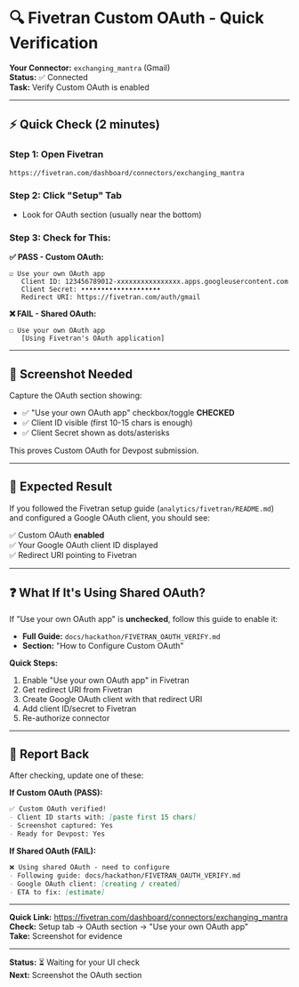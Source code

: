 # 🔍 Fivetran Custom OAuth - Quick Verification

**Your Connector:** `exchanging_mantra` (Gmail)  
**Status:** ✅ Connected  
**Task:** Verify Custom OAuth is enabled

---

## ⚡ **Quick Check (2 minutes)**

### **Step 1: Open Fivetran**
```
https://fivetran.com/dashboard/connectors/exchanging_mantra
```

### **Step 2: Click "Setup" Tab**
- Look for OAuth section (usually near the bottom)

### **Step 3: Check for This:**

**✅ PASS - Custom OAuth:**
```
☑ Use your own OAuth app
   Client ID: 123456789012-xxxxxxxxxxxxxxxx.apps.googleusercontent.com
   Client Secret: ••••••••••••••••••••
   Redirect URI: https://fivetran.com/auth/gmail
```

**❌ FAIL - Shared OAuth:**
```
☐ Use your own OAuth app
   [Using Fivetran's OAuth application]
```

---

## 📸 **Screenshot Needed**

Capture the OAuth section showing:
- ✅ "Use your own OAuth app" checkbox/toggle **CHECKED**
- ✅ Client ID visible (first 10-15 chars is enough)
- ✅ Client Secret shown as dots/asterisks

This proves Custom OAuth for Devpost submission.

---

## 🎯 **Expected Result**

If you followed the Fivetran setup guide (`analytics/fivetran/README.md`) and configured a Google OAuth client, you should see:

✅ Custom OAuth **enabled**  
✅ Your Google OAuth client ID displayed  
✅ Redirect URI pointing to Fivetran  

---

## ❓ **What If It's Using Shared OAuth?**

If "Use your own OAuth app" is **unchecked**, follow this guide to enable it:
- **Full Guide:** `docs/hackathon/FIVETRAN_OAUTH_VERIFY.md`
- **Section:** "How to Configure Custom OAuth"

**Quick Steps:**
1. Enable "Use your own OAuth app" in Fivetran
2. Get redirect URI from Fivetran
3. Create Google OAuth client with that redirect URI
4. Add client ID/secret to Fivetran
5. Re-authorize connector

---

## 📝 **Report Back**

After checking, update one of these:

**If Custom OAuth (PASS):**
```markdown
✅ Custom OAuth verified!
- Client ID starts with: [paste first 15 chars]
- Screenshot captured: Yes
- Ready for Devpost: Yes
```

**If Shared OAuth (FAIL):**
```markdown
❌ Using shared OAuth - need to configure
- Following guide: docs/hackathon/FIVETRAN_OAUTH_VERIFY.md
- Google OAuth client: [creating / created]
- ETA to fix: [estimate]
```

---

**Quick Link:** https://fivetran.com/dashboard/connectors/exchanging_mantra  
**Check:** Setup tab → OAuth section → "Use your own OAuth app"  
**Take:** Screenshot for evidence

---

**Status:** ⏳ Waiting for your UI check  
**Next:** Screenshot the OAuth section

